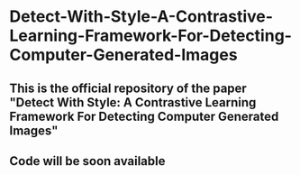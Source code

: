 # Detect-With-Style-A-Contrastive-Learning-Framework-For-Detecting-Computer-Generated-Images

## This is the official repository of the paper "Detect With Style: A Contrastive Learning Framework For Detecting Computer Generated Images"

## Code will be soon available


